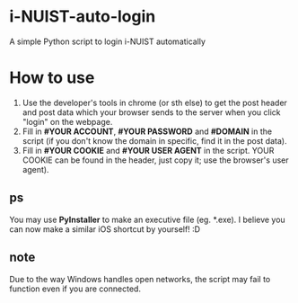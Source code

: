 # i-NUIST-auto-login
A simple Python script to login i-NUIST automatically
# How to use
1. Use the developer's tools in chrome (or sth else) to get the post header and post data which your browser sends to the server when you click "login" on the webpage.
2. Fill in **#YOUR ACCOUNT**, **#YOUR PASSWORD** and **#DOMAIN** in the script (if you don't know the domain in specific, find it in the post data).
3. Fill in **#YOUR COOKIE** and **#YOUR USER AGENT** in the script. YOUR COOKIE can be found in the header, just copy it; use the browser's user agent).
## ps
You may use **PyInstaller** to make an executive file (eg. *.exe).
I believe you can now make a similar iOS shortcut by yourself! :D
## note
Due to the way Windows handles open networks, the script may fail to function even if you are connected. 
